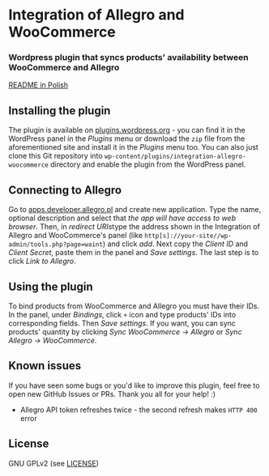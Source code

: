 # Integration of Allegro and WooCommerce
### Wordpress plugin that syncs products' availability between WooCommerce and Allegro

[README in Polish](README.pl-PL.md)

## Installing the plugin
The plugin is available on [plugins.wordpress.org](https://plugins.wordpress.org/plugins/integration-allegro-woocommerce) - you can find it in the WordPress panel in the *Plugins* menu or download the `zip` file from the aforementioned site and install it in the *Plugins* menu too. You can also just clone this Git repository into `wp-content/plugins/integration-allegro-woocommerce` directory and enable the plugin from the WordPress panel.

## Connecting to Allegro
Go to [apps.developer.allegro.pl](https://apps.developer.allegro.pl/) and create new application. Type the name, optional description and select that *the app will have access to web browser*. Then, in *redirect URIs*type the address shown in the Integration of Allegro and WooCommerce's panel (like `http[s]://your-site//wp-admin/tools.php?page=waint`) and click *add*. Next copy the *Client ID* and *Client Secret*, paste them in the panel and *Save settings*. The last step is to click *Link to Allegro*.

## Using the plugin
To bind products from WooCommerce and Allegro you must have their IDs. In the panel, under *Bindings*, click `+` icon and type products' IDs into corresponding fields. Then *Save settings*. If you want, you can sync products' quantity by clicking *Sync WooCommerce -> Allegro* or *Sync Allegro -> WooCommerce*.

## Known issues
If you have seen some bugs or you'd like to improve this plugin, feel free to open new GitHub Issues or PRs. Thank you all for your help! :)

- Allegro API token refreshes twice - the second refresh makes `HTTP 400` error

## License
GNU GPLv2 (see [LICENSE](LICENSE))
